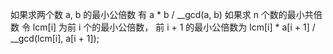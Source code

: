 如果求两个数 a, b 的最小公倍数
    有 a * b / __gcd(a, b)
如果求 n 个数的最小共倍数
    令 lcm[i] 为前 i 个的最小公倍数， 前 i + 1 的最小公倍数为 lcm[i] * a[i + 1] / __gcd(lcm[i], a[i + 1]);